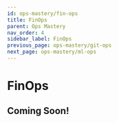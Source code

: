 ```yaml
---
id: ops-mastery/fin-ops
title: FinOps
parent: Ops Mastery
nav_order: 4
sidebar_label: FinOps
previous_page: ops-mastery/git-ops
next_page: ops-mastery/ml-ops
---
```


# FinOps

## Coming Soon!
